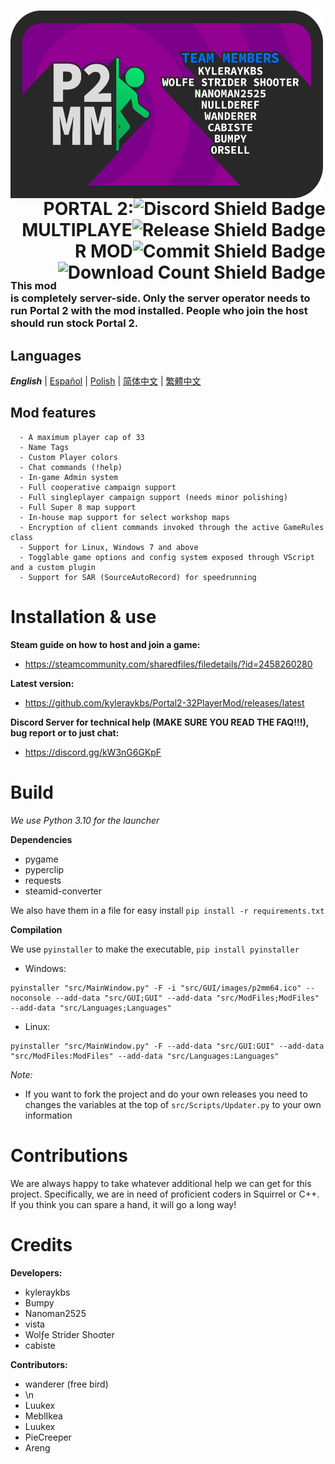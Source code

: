 <h1>
  <img src="https://github.com/Portal-2-Multiplayer-Mod/P2MM-ART/blob/e56d8c209eb3f143bb0607dc1e59730e517ecca6/Banners/P2MMBannerREADME.png" alt="P2MMBannerREADME" width="500" height="300" align="left">
  <a href="https://discord.gg/nXRygGNxyK">
    <img src="https://img.shields.io/discord/839651379034193920?color=blue&label=Discord%20Users&style=for-the-badge&logo=discord&logoWidth=20" alt="Discord Shield Badge" align="right">
  </a>
  <br>
  <a href="https://github.com/Portal-2-Multiplayer-Mod/Portal-2-Multiplayer-Mod/releases/latest">
    <img src="https://img.shields.io/github/release-date/Portal-2-Multiplayer-Mod/Portal-2-Multiplayer-Mod?color=red&label=Latest%20Release&style=for-the-badge" alt="Release Shield Badge" align="right">
  </a>
  <br>
  <a href="https://github.com/Portal-2-Multiplayer-Mod/Portal-2-Multiplayer-Mod/commits/main">
    <img src="https://img.shields.io/github/last-commit/Portal-2-Multiplayer-Mod/Portal-2-Multiplayer-Mod?label=Last%20Commit&style=for-the-badge" alt="Commit Shield Badge" align="right">
  </a>
  <br>
    <a href="https://github.com/Portal-2-Multiplayer-Mod/Portal-2-Multiplayer-Mod/releases/latest"><img src="https://img.shields.io/github/downloads/Portal-2-Multiplayer-Mod/Portal-2-Multiplayer-Mod/total?style=for-the-badge" alt="Download Count Shield Badge" align="right">
  </a>
  <br>
  <br>
  <br>
  <p align="right">PORTAL 2: MULTIPLAYER MOD</p>
</h1>

### This mod is completely server-side. Only the server operator needs to run Portal 2 with the mod installed. People who join the host should run stock Portal 2.

## Languages
***English*** | [Español](README.es.md) | [Polish](README.pl.md) | [简体中文](README.zh-CN.md) | [繁體中文](README.zh-TW.md)

## Mod features
```
  - A maximum player cap of 33
  - Name Tags
  - Custom Player colors
  - Chat commands (!help)
  - In-game Admin system
  - Full cooperative campaign support
  - Full singleplayer campaign support (needs minor polishing)
  - Full Super 8 map support
  - In-house map support for select workshop maps
  - Encryption of client commands invoked through the active GameRules class
  - Support for Linux, Windows 7 and above
  - Togglable game options and config system exposed through VScript and a custom plugin
  - Support for SAR (SourceAutoRecord) for speedrunning
```

# Installation & use

**Steam guide on how to host and join a game:**
- https://steamcommunity.com/sharedfiles/filedetails/?id=2458260280

**Latest version:**
- https://github.com/kyleraykbs/Portal2-32PlayerMod/releases/latest

**Discord Server for technical help (MAKE SURE YOU READ THE FAQ!!!), bug report or to just chat:**
- https://discord.gg/kW3nG6GKpF


# Build

*We use Python 3.10 for the launcher*

**Dependencies**
- pygame
- pyperclip
- requests
- steamid-converter

We also have them in a file for easy install `pip install -r requirements.txt`

**Compilation**

We use `pyinstaller` to make the executable, `pip install pyinstaller`
- Windows:

```
pyinstaller "src/MainWindow.py" -F -i "src/GUI/images/p2mm64.ico" --noconsole --add-data "src/GUI;GUI" --add-data "src/ModFiles;ModFiles" --add-data "src/Languages;Languages"
```

- Linux:

```
pyinstaller "src/MainWindow.py" -F --add-data "src/GUI:GUI" --add-data "src/ModFiles:ModFiles" --add-data "src/Languages:Languages"
```

*Note:*  
- If you want to fork the project and do your own releases you need to changes the variables at the top of `src/Scripts/Updater.py` to your own information


# Contributions

We are always happy to take whatever additional help we can get for this project. Specifically, we are in need of proficient coders in Squirrel or C++. If you think you can spare a hand, it will go a long way!

# Credits

**Developers:**
- kyleraykbs
- Bumpy
- Nanoman2525
- vista
- Wolƒe Strider Shoσter
- cabiste

**Contributors:**
- wanderer (free bird)
- \n
- Luukex
- MeblIkea
- Luukex
- PieCreeper
- Areng

